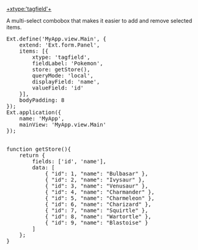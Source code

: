 <a href="http://docs.sencha.com/extjs/5.0/apidocs/#!/api/Ext.form.field.Tag" target="api">+xtype:'tagfield'+</a>

A multi-select combobox that makes it easier to add and remove selected items.

<pre class="runnable run">
Ext.define('MyApp.view.Main', {
    extend: 'Ext.form.Panel',
    items: [{
        xtype: 'tagfield',
        fieldLabel: 'Pokemon',
        store: getStore(),
        queryMode: 'local',
        displayField: 'name',
        valueField: 'id'
    }],
    bodyPadding: 8
});
Ext.application({
    name: 'MyApp',
    mainView: 'MyApp.view.Main'
});


function getStore(){
    return {
        fields: ['id', 'name'],
        data: [
            { "id": 1, "name": "Bulbasar" }, 
            { "id": 2, "name": "Ivysaur" }, 
            { "id": 3, "name": "Venusaur" }, 
            { "id": 4, "name": "Charmander" }, 
            { "id": 5, "name": "Charmeleon" }, 
            { "id": 6, "name": "Charizard" }, 
            { "id": 7, "name": "Squirtle" }, 
            { "id": 8, "name": "Wartortle" }, 
            { "id": 9, "name": "Blastoise" }
        ]
    };
}
</pre>

